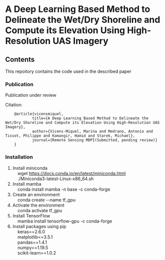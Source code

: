 # A Deep Learning Based Method to Delineate the Wet/Dry Shoreline and Compute its Elevation Using High-Resolution UAS Imagery
## Contents
This repoitory contains the code used in the described paper

### Publication
Publication under review

Citation:

        @article{vicensmiquel,
                title={A Deep Learning Based Method to Delineate the Wet/Dry Shoreline and Compute its Elevation Using High-Resolution UAS Imagery},
                author={Vicens-Miquel, Marina and Medrano, Antonio and Tissot, Philippe and Kamangir, Hamid and Starek, Michael},
                journal={Remote Sensing MDPI(Submitted, pending review)}
        }


### Installation
1) Install miniconda </br>
        &nbsp; &nbsp; wget https://docs.conda.io/en/latest/miniconda.html </br>
        &nbsp; &nbsp; ./Miniconda3-latest-Linux-x86_64.sh </br>
2) Install mamba </br>
        &nbsp; &nbsp; conda install mamba -n base -c conda-forge </br>
3) Create an environment </br>
        &nbsp; &nbsp; conda create --name tf_gpu  </br>
4) Activate the environment </br>
        &nbsp; &nbsp; conda activate tf_gpu </br>
5) Install TensorFlow </br>
        &nbsp; &nbsp; mamba install tensorflow-gpu -c conda-forge </br>
6) Install packages using pip </br>
        &nbsp; &nbsp; keras==2.6.0    </br>
        &nbsp; &nbsp; matplotlib==3.5.1    </br>
        &nbsp; &nbsp; pandas==1.4.1   </br>
        &nbsp; &nbsp; numpy==1.19.5   </br>
        &nbsp; &nbsp; scikit-learn==1.0.2 </br>

